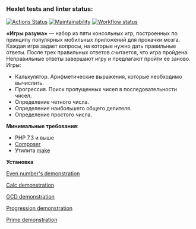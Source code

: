 ### Hexlet tests and linter status:
[![Actions Status](https://github.com/pozys/php-project-lvl1/workflows/hexlet-check/badge.svg)](https://github.com/pozys/php-project-lvl1/actions)
[![Maintainability](https://api.codeclimate.com/v1/badges/a99a88d28ad37a79dbf6/maintainability)](https://codeclimate.com/github/codeclimate/codeclimate/maintainability)
[![Workflow status](https://github.com/pozys/php-project-lvl1/actions/workflows/lint.yml/badge.svg)](https://github.com/pozys/php-project-lvl1/actions)

**«Игры разума»** — набор из пяти консольных игр, построенных по принципу популярных мобильных приложений для прокачки мозга. Каждая игра задает вопросы, на которые нужно дать правильные ответы. После трех правильных ответов считается, что игра пройдена. Неправильные ответы завершают игру и предлагают пройти ее заново. Игры:

- Калькулятор. Арифметические выражения, которые необходимо вычислить.
- Прогрессия. Поиск пропущенных чисел в последовательности чисел.
- Определение четного числа.
- Определение наибольшего общего делителя.
- Определение простого числа.

**Минимальные требования**:
- PHP 7.3 и выше
- [Composer](https://getcomposer.org/)
- Утилита [make](http://www.gnu.org/software/make/)

**Установка**

[Even number's demonstration](https://asciinema.org/a/9NKY0GKzu4Wwxova9XKDsfMRf)

[Calc demonstration](https://asciinema.org/a/H4OQaowYH6SOmfbiTiAkZ1rnt)

[GCD demonstration](https://asciinema.org/a/SgHWklePJFoYkQNuVVu6hbO0h)

[Progression demonstration](https://asciinema.org/a/GsZNXZJ41PF4UArL868l64IGj)

[Prime demonstration](https://asciinema.org/a/vHVoyVWyv94qQESTaJCnfwq6L)
